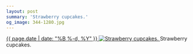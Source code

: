 ```yaml
---
layout: post
summary: 'Strawberry cupcakes.'
og_image: 344-1280.jpg
---
```


<p>
 <time>
  <a href="/344">
   {{ page.date | date: "%B %-d, %Y" }}
  </a>
 </time>
 <a href="/344">
  <img alt="Strawberry cupcakes." sizes="(min-width: 700px) 50vw, calc(100vw - 2rem)" src="{{ site.assets_url }}/344-640.jpg" srcset="{{ site.assets_url }}/344-1280.jpg 1280w, {{ site.assets_url }}/344-960.jpg 960w, {{ site.assets_url }}/344-640.jpg 640w, {{ site.assets_url }}/344-320.jpg 320w"/>
 </a>
 <span>
  Strawberry cupcakes.
 </span>
</p>
